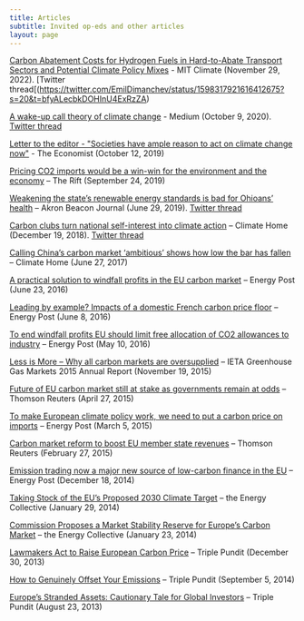 ```yaml
---
title: Articles
subtitle: Invited op-eds and other articles
layout: page
---
```


[Carbon Abatement Costs for Hydrogen Fuels in Hard-to-Abate Transport Sectors and Potential Climate Policy Mixes](https://climate.mit.edu/posts/carbon-abatement-costs-hydrogen-fuels-hard-abate-transport-sectors-and-potential-climate) - MIT Climate (November 29, 2022). [Twitter thread[(https://twitter.com/EmilDimanchev/status/1598317921616412675?s=20&t=bfyALecbkDOHInU4ExRzZA)

[A wake-up call theory of climate change](https://medium.com/@EmilDimanchev/a-wake-up-call-theory-of-climate-change-fc5d3077a22b) - Medium (October 9, 2020). [Twitter thread](https://twitter.com/EmilDimanchev/status/1315619195904720898?s=20)

[Letter to the editor - "Societies have ample reason to act on climate change now"](https://www.economist.com/letters/2019/10/12/letters-to-the-editor) - The Economist (October 12, 2019)

[Pricing CO2 imports would be a win-win for the environment and the economy](https://therift.eu/index.php/2019/09/24/should-the-eu-tax-imported-products-accordingly-to-their-co2-footprint/) – The Rift (September 24, 2019)

[Weakening the state’s renewable energy standards is bad for Ohioans’ health](https://www.ohio.com/opinion/20190629/emil-dimanchev-weakening-states-renewable-energy-standards-is-bad-for-ohioans-health) – Akron Beacon Journal (June 29, 2019). [Twitter thread](https://twitter.com/EmilDimanchev/status/1142094196309995520?s=20)

[Carbon clubs turn national self-interest into climate action](http://www.climatechangenews.com/2018/12/19/carbon-clubs-turn-self-interest-climate-action/) – Climate Home (December 19, 2018). [Twitter thread](https://twitter.com/EmilDimanchev/status/1078331934554705920?s=20)

[Calling China’s carbon market ‘ambitious’ shows how low the bar has fallen](http://www.climatechangenews.com/2017/06/27/calling-chinas-carbon-market-ambitious-shows-low-bar-fallen/) – Climate Home (June 27, 2017)

[A practical solution to windfall profits in the EU carbon market](http://www.energypost.eu/practical-solution-windfall-profits-eu-carbon-market/) – Energy Post (June 23, 2016)

[Leading by example? Impacts of a domestic French carbon price floor](http://www.energypost.eu/leading-example-impacts-domestic-french-carbon-price-floor/) – Energy Post (June 8, 2016)

[To end windfall profits EU should limit free allocation of CO2 allowances to industry](http://www.energypost.eu/end-windfall-profits-eu-limit-free-allocation-co2-allowances-industry/) – Energy Post (May 10, 2016)

[Less is More – Why all carbon markets are oversupplied](https://ieta.wildapricot.org/resources/Resources/GHG_Report/2015/Articles/Less_is_More_EDimantchev_MFerdinand.pdf) – IETA Greenhouse Gas Markets 2015 Annual Report (November 19, 2015)

[Future of EU carbon market still at stake as governments remain at odds](https://emildimantchev.files.wordpress.com/2017/05/press-release-msr-trialogue-quantified-point-carbon-2015-msr-insight-27-april-2015.pdf) – Thomson Reuters (April 27, 2015)

[To make European climate policy work, we need to put a carbon price on imports](http://www.energypost.eu/make-european-climate-policy-work-need-put-carbon-price-imports/) – Energy Post (March 5, 2015)

[Carbon market reform to boost EU member state revenues](https://emildimantchev.files.wordpress.com/2017/05/carboninsight270215.pdf) – Thomson Reuters (February 27, 2015)

[Emission trading now a major new source of low-carbon finance in the EU](http://www.energypost.eu/emission-trading-now-major-new-source-low-carbon-finance-eu-will-stay-way/) – Energy Post (December 18, 2014)

[Taking Stock of the EU’s Proposed 2030 Climate Target](http://theenergycollective.com/edimantchev/333121/taking-stock-eu-s-proposed-2030-climate-target) – the Energy Collective (January 29, 2014)

[Commission Proposes a Market Stability Reserve for Europe’s Carbon Market](http://theenergycollective.com/edimantchev/330621/commission-proposes-market-stability-reserve-europe-s-carbon-market) – the Energy Collective (January 23, 2014)

[Lawmakers Act to Raise European Carbon Price](http://www.triplepundit.com/2013/12/lawmakers-act-raise-european-carbon-price/) – Triple Pundit (December 30, 2013)

[How to Genuinely Offset Your Emissions](http://www.triplepundit.com/2014/09/genuinely-offset-emissions/) – Triple Pundit (September 5, 2014)

[Europe’s Stranded Assets: Cautionary Tale for Global Investors](http://www.triplepundit.com/2013/08/europes-stranded-assets-cautionary-tale-global-investors/) – Triple Pundit (August 23, 2013)
